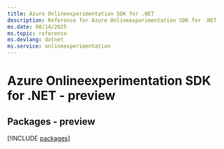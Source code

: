 ```yaml
---
title: Azure Onlineexperimentation SDK for .NET
description: Reference for Azure Onlineexperimentation SDK for .NET
ms.date: 08/14/2025
ms.topic: reference
ms.devlang: dotnet
ms.service: onlineexperimentation
---
```

# Azure Onlineexperimentation SDK for .NET - preview
## Packages - preview
[!INCLUDE [packages](onlineexperimentation-index.md)]
